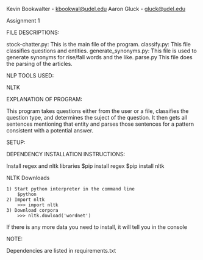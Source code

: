 Kevin Bookwalter - kbookwal@udel.edu
Aaron Gluck - gluck@udel.edu

Assignment 1

FILE DESCRIPTIONS:

stock-chatter.py:
    This is the main file of the program.
classify.py:
    This file classifies questions and entities.
generate_synonyms.py:
    This file is used to generate synonyms for rise/fall words and the like.
parse.py
    This file does the parsing of the articles.

NLP TOOLS USED:

NLTK

EXPLANATION OF PROGRAM:

This program takes questions either from the user or a file, classifies the question type, and determines the suject of the question.
It then gets all sentences mentioning that entity and parses those sentences for a pattern consistent with a potential answer.


SETUP:

DEPENDENCY INSTALLATION INSTRUCTIONS:

Install regex and nltk libraries
    $pip install regex
    $pip install nltk

NLTK Downloads

    1) Start python interpreter in the command line
        $python
    2) Import nltk
        >>> import nltk
    3) Download corpora
        >>> nltk.dowload('wordnet')

If there is any more data you need to install, it will tell you in the console

NOTE:

Dependencies are listed in requirements.txt
